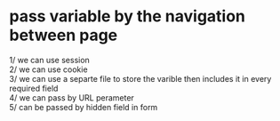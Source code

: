 # pass variable by the navigation between page 

1/ we can use session <br> 
2/ we can use cookie <br> 
3/ we can use a separte file to store the varible then includes it in every required field <br> 
4/ we can pass by URL perameter <br> 
5/ can be passed by hidden field in form <br> 

